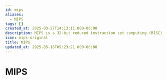```yaml
---
id: mips
aliases:
  - MIPS
tags: []
created_at: 2025-03-27T14:13:11.000-06:00
description: MIPS is a 32-bit reduced instruction set computing (RISC) architecture.
icon: mips-original
title: MIPS
updated_at: 2025-05-16T09:23:21.000-06:00
---
```


# MIPS
